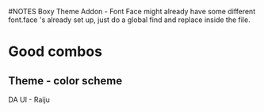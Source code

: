 #NOTES
Boxy Theme Addon - Font Face might already have some different font.face 's already set up, just do a global find and replace inside the file.

# Good combos
Theme - color scheme
--------------------
DA UI - Raiju
